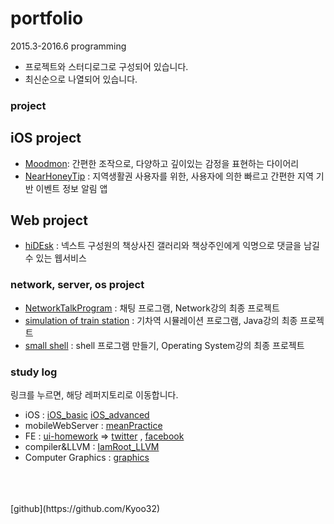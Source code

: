 # portfolio
2015.3-2016.6 programming
- 프로젝트와 스터디로그로 구성되어 있습니다.
- 최신순으로 나열되어 있습니다.

### project

## iOS project
* [Moodmon](https://github.com/Kyoo32/portfolio/blob/master/resource/moodmon/readme.md): 간편한 조작으로, 다양하고 깊이있는 감정을 표현하는 다이어리
* [NearHoneyTip](https://github.com/Kyoo32/portfolio/blob/master/resource/nearhoneytip/readme.md) : 지역생활권 사용자를 위한, 사용자에 의한 빠르고 간편한 지역 기반 이벤트 정보 알림 앱

## Web project
* [hiDEsk](https://github.com/Kyoo32/portfolio/blob/master/resource/hidesk/readme.md) : 넥스트 구성원의 책상사진 갤러리와 책상주인에게 익명으로 댓글을 남길 수 있는 웹서비스

### network, server, os project
* [NetworkTalkProgram](https://github.com/Kyoo32/portfolio/blob/master/resource/etc/network.md) : 채팅 프로그램, Network강의 최종 프로젝트
* [simulation of train station](https://github.com/Kyoo32/portfolio/blob/master/resource/etc/trainStation.md) : 기차역 시뮬레이션 프로그램, Java강의 최종 프로젝트
* [small shell](https://github.com/Kyoo32/portfolio/blob/master/resource/etc/shell.md) : shell 프로그램 만들기, Operating System강의 최종 프로젝트

### study log
링크를 누르면, 해당 레퍼지토리로 이동합니다.
* iOS : [iOS_basic](https://github.com/Kyoo32/iOS-basic)    [iOS_advanced](https://github.com/Kyoo32/iOS-advanced)
* mobileWebServer : [meanPractice](https://github.com/Kyoo32/meanPractice)
* FE : [ui-homework](https://github.com/Kyoo32/kyoo32.github.com/tree/master/ui-homework) => [twitter](http://kyoo32.github.io/ui-homework/twitter/twitter) , [facebook](http://kyoo32.github.io/ui-homework/facebook/facebook)
* compiler&LLVM : [IamRoot_LLVM](https://github.com/shumin215/IamRoot_LLVM/tree/master)
* Computer Graphics : [graphics](https://github.com/Kyoo32/NEXT2015-2/tree/master/graphics)

<br />
<br />
<br />
[github](https://github.com/Kyoo32)
